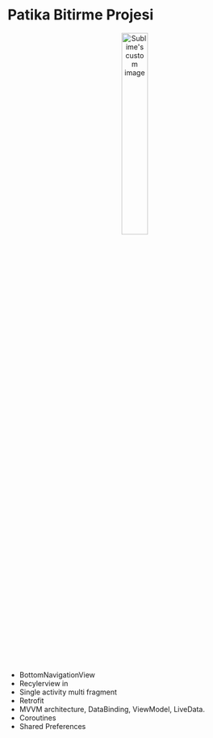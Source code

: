 # Patika Bitirme Projesi

<p align="center"  width="70%">
  <img width="32%" src="https://github.com/FMSSBilisimAndroid/CansuKoseCapstoneHomework/blob/main/image/GIF-221012_030037.gif" alt="Sublime's custom image"/>
</p>


- BottomNavigationView 
- Recylerview in
- Single activity multi fragment
- Retrofit
- MVVM architecture, DataBinding, ViewModel, LiveData.
- Coroutines
- Shared Preferences
